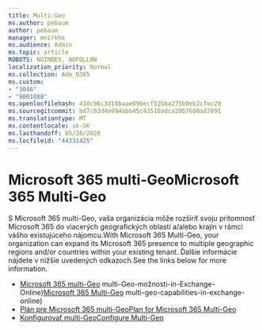 ```yaml
---
title: Multi-Geo
ms.author: pebaum
author: pebaum
manager: mnirkhe
ms.audience: Admin
ms.topic: article
ROBOTS: NOINDEX, NOFOLLOW
localization_priority: Normal
ms.collection: Adm_O365
ms.custom:
- "3046"
- "9001088"
ms.openlocfilehash: 410c96c3d18baae096ecf52bba275b0eb2cfec20
ms.sourcegitcommit: bd7c03d4e994abb45c43510adca20b7600a87091
ms.translationtype: MT
ms.contentlocale: sk-SK
ms.lasthandoff: 05/20/2020
ms.locfileid: "44331425"
---
```

# <a name="microsoft-365-multi-geo"></a><span data-ttu-id="d4e4a-102">Microsoft 365 multi-Geo</span><span class="sxs-lookup"><span data-stu-id="d4e4a-102">Microsoft 365 Multi-Geo</span></span>

<span data-ttu-id="d4e4a-103">S Microsoft 365 multi-Geo, vaša organizácia môže rozšíriť svoju prítomnosť Microsoft 365 do viacerých geografických oblastí a/alebo krajín v rámci vášho existujúceho nájomcu.</span><span class="sxs-lookup"><span data-stu-id="d4e4a-103">With Microsoft 365 Multi-Geo, your organization can expand its Microsoft 365 presence to multiple geographic regions and/or countries within your existing tenant.</span></span> <span data-ttu-id="d4e4a-104">Ďalšie informácie nájdete v nižšie uvedených odkazoch.</span><span class="sxs-lookup"><span data-stu-id="d4e4a-104">See the links below for more information.</span></span>

- <span data-ttu-id="d4e4a-105">[Microsoft 365 multi-Geo](https://docs.microsoft.com/office365/enterprise/office-365-multi-geo) multi-Geo-možnosti-in-Exchange-Online)</span><span class="sxs-lookup"><span data-stu-id="d4e4a-105">[Microsoft 365 Multi-Geo](https://docs.microsoft.com/office365/enterprise/office-365-multi-geo) multi-geo-capabilities-in-exchange-online)</span></span>
- [<span data-ttu-id="d4e4a-106">Plán pre Microsoft 365 multi-Geo</span><span class="sxs-lookup"><span data-stu-id="d4e4a-106">Plan for Microsoft 365 Multi-Geo</span></span>](https://docs.microsoft.com/office365/enterprise/plan-for-multi-geo)
- [<span data-ttu-id="d4e4a-107">Konfigurovať multi-Geo</span><span class="sxs-lookup"><span data-stu-id="d4e4a-107">Configure Multi-Geo</span></span>](https://docs.microsoft.com/office365/enterprise/multi-geo-tenant-configuration)

